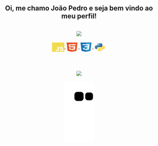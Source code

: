 ## <div align="center">Oi, me chamo João Pedro e seja bem vindo ao meu perfil!</div>

<br>
<div align="center">
  <a href="https://github.com/jpcribeiro">
  <img height="180em" src="https://github-readme-stats.vercel.app/api?username=jpcribeiro&show_icons=true&theme=dark&include_all_commits=true&count_private=true"/>
</div>
<div align="center">
  <div style="display: inline_block"><br>
    <img align="center" alt="JPCR-Js" height="30" width="40" src="https://raw.githubusercontent.com/devicons/devicon/master/icons/javascript/javascript-plain.svg">
    <img align="center" alt="JPCR-HTML" height="30" width="40" src="https://raw.githubusercontent.com/devicons/devicon/master/icons/html5/html5-original.svg">
    <img align="center" alt="JPCR-CSS" height="30" width="40" src="https://raw.githubusercontent.com/devicons/devicon/master/icons/css3/css3-original.svg">
    <img align="center" alt="JPCR-Python" height="30" width="40" src="https://raw.githubusercontent.com/devicons/devicon/master/icons/python/python-original.svg">
</div>

##

<br>
<p align="center">   <img alingn="center" src="https://profile-counter.glitch.me/JPCRibeiro/count.svg" /></p>

![snake gif](https://github.com/JPCRibeiro/JPCRibeiro/blob/output/github-contribution-grid-snake.svg)
